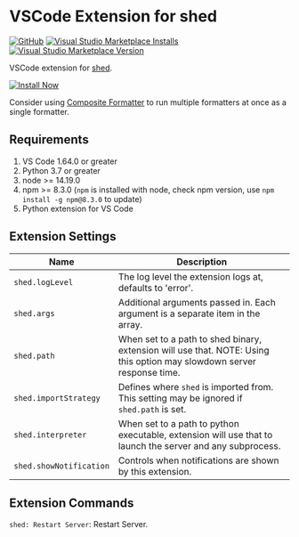 # VSCode Extension for shed

[![GitHub](https://img.shields.io/github/license/34j/vscode-shed?logo=github&logoColor=%23181717)](https://github.com/34j/vscode-shed)
[![Visual Studio Marketplace Installs](https://img.shields.io/visual-studio-marketplace/i/mikoz.shed?logo=visual-studio-code&logoColor=%23007ACC)](https://marketplace.visualstudio.com/items?itemName=mikoz.shed)
[![Visual Studio Marketplace Version](https://img.shields.io/visual-studio-marketplace/v/mikoz.shed)](https://marketplace.visualstudio.com/items?itemName=mikoz.shed)

VSCode extension for [shed](https://github.com/Zac-HD/shed).

[![Install Now](https://img.shields.io/badge/-Install%20Now-107C10?style=for-the-badge&logo=visualstudiocode)](https://marketplace.visualstudio.com/items?itemName=mikoz.shed)

Consider using [Composite Formatter](https://marketplace.visualstudio.com/items?itemName=mikoz.composite-formatter) to run multiple formatters at once as a single formatter.

## Requirements

1. VS Code 1.64.0 or greater
1. Python 3.7 or greater
1. node >= 14.19.0
1. npm >= 8.3.0 (`npm` is installed with node, check npm version, use `npm install -g npm@8.3.0` to update)
1. Python extension for VS Code

## Extension Settings

|Name|Description|
|----|-----------|
|`shed.logLevel`| The log level the extension logs at, defaults to 'error'.|
| `shed.args`| Additional arguments passed in. Each argument is a separate item in the array.|
| `shed.path`| When set to a path to shed binary, extension will use that. NOTE: Using this option may slowdown server response time.|
| `shed.importStrategy`| Defines where `shed` is imported from. This setting may be ignored if `shed.path` is set.|
| `shed.interpreter`| When set to a path to python executable, extension will use that to launch the server and any subprocess.|
| `shed.showNotification`| Controls when notifications are shown by this extension.|

## Extension Commands

`shed: Restart Server`: Restart Server.

<!--## Known Issues-->